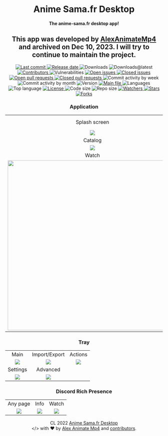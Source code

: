 <a name="top"></a>
<div id="readme-head" align="center">
    <h1 id="readme-title">Anime Sama.fr Desktop</h1>
    <h4 id="readme-description">The anime-sama.fr desktop app!</h4>
	<h2>This app was developed by <a href="https://github.com/AlexAnimateMp4"> AlexAnimateMp4</a> and archived on Dec 10, 2023. I will try to continue to maintain the project.</h2>
    <a id="readme-shield-last-commit" href="https://github.com/AlexAnimateMp4/anime-sama-fr-desktop/commits/master">
        <img id="readme-shield-last-commit-img" src="https://img.shields.io/github/last-commit/AlexAnimateMp4/anime-sama-fr-desktop" alt="Last commit" />
    </a>
    <a id="readme-shield-release-date" href="https://github.com/AlexAnimateMp4/anime-sama-fr-desktop/releases/latest">
        <img id="readme-shield-release-date-img" src="https://img.shields.io/github/release-date/AlexAnimateMp4/anime-sama-fr-desktop" alt="Release date" />
    </a>
    <a id="readme-shield-downloads">
        <img id="readme-shield-downloads-img" src="https://img.shields.io/github/downloads/AlexAnimateMp4/anime-sama-fr-desktop/total" alt="Downloads" />
    </a>
    <a id="readme-shield-downloads-latest">
        <img id="readme-shield-downloads-latest-img" src="https://img.shields.io/github/downloads/AlexAnimateMp4/anime-sama-fr-desktop/latest/total" alt="Downloads@latest" />
    </a>
    <a id="readme-shield-contributors" href="https://github.com/AlexAnimateMp4/anime-sama-fr-desktop/graphs/contributors">
        <img id="readme-shield-contributors-img" src="https://img.shields.io/github/contributors/AlexAnimateMp4/anime-sama-fr-desktop" alt="Contributors" />
    </a>
    <a id="readme-shield-vulnerabilities">
        <img id="readme-shield-vulnerabilities-img" src="https://img.shields.io/snyk/vulnerabilities/github/AlexAnimateMp4/anime-sama-fr-desktop" alt="Vulnerabilities" />
    </a>
    <a id="readme-shield-open-issues" href="https://github.com/AlexAnimateMp4/anime-sama-fr-desktop/issues?q=is%3Aopen+is%3Aissue">
        <img id="readme-shield-open-issues-img" src="https://img.shields.io/github/issues-raw/AlexAnimateMp4/anime-sama-fr-desktop" alt="Open issues" />
    </a>
    <a id="readme-shield-closed-issues" href="https://github.com/AlexAnimateMp4/anime-sama-fr-desktop/issues?q=is%3Aissue+is%3Aclosed">
        <img id="readme-shield-closed-issues-img" src="https://img.shields.io/github/issues-closed-raw/AlexAnimateMp4/anime-sama-fr-desktop" alt="Closed issues" />
    </a>
    <a id="readme-shield-open-pull-requests" href="https://github.com/AlexAnimateMp4/anime-sama-fr-desktop/pulls?q=is%3Aopen+is%3Apr">
        <img id="readme-shield-open-pull-requests-img" src="https://img.shields.io/github/issues-pr-raw/AlexAnimateMp4/anime-sama-fr-desktop" alt="Open pull requests" />
    </a>
    <a id="readme-shield-closed-pull-requests" href="https://github.com/AlexAnimateMp4/anime-sama-fr-desktop/pulls?q=is%3Apr+is%3Aclosed">
        <img id="readme-shield-closed-pull-requests-img" src="https://img.shields.io/github/issues-pr-closed-raw/AlexAnimateMp4/anime-sama-fr-desktop" alt="Closed pull requests" />
    </a>
    <a id="readme-shield-commit-activity-by-week">
        <img id="readme-shield-commit-activity-by-week-img" src="https://img.shields.io/github/commit-activity/w/AlexAnimateMp4/anime-sama-fr-desktop" alt="Commit activity by week" />
    </a>
    <a id="readme-shield-commit-activity-by-month">
        <img id="readme-shield-commit-activity-by-month-img" src="https://img.shields.io/github/commit-activity/m/AlexAnimateMp4/anime-sama-fr-desktop" alt="Commit activity by month" />
    </a>
    <a id="readme-shield-version">
        <img id="readme-shield-version-img" src="https://img.shields.io/github/package-json/v/AlexAnimateMp4/anime-sama-fr-desktop" alt="Version" />
    </a>
    <a id="readme-shield-main-file" href="./index.js">
        <img id="readme-shield-main-file-img" src="https://img.shields.io/github/package-json/main/AlexAnimateMp4/anime-sama-fr-desktop" alt="Main file" />
    </a>
    <a id="readme-shield-languages">
        <img id="readme-shield-languages-img" src="https://img.shields.io/github/languages/count/AlexAnimateMp4/anime-sama-fr-desktop" alt="Languages" />
    </a>
    <a id="readme-shield-top-language">
        <img id="readme-shield-top-language-img" src="https://img.shields.io/github/languages/top/AlexAnimateMp4/anime-sama-fr-desktop" alt="Top language" />
    </a>
    <a id="readme-shield-license" href="./LICENSE">
        <img id="readme-shield-license-img" src="https://img.shields.io/github/license/AlexAnimateMp4/anime-sama-fr-desktop" alt="License" />
    </a>
    <a id="readme-shield-code-size">
        <img id="readme-shield-code-size-img" src="https://img.shields.io/github/languages/code-size/AlexAnimateMp4/anime-sama-fr-desktop" alt="Code size" />
    </a>
    <a id="readme-shield-repo-size">
        <img id="readme-shield-repo-size-img" src="https://img.shields.io/github/repo-size/AlexAnimateMp4/anime-sama-fr-desktop" alt="Repo size" />
    </a>
    <a id="readme-shield-watchers" href="https://github.com/AlexAnimateMp4/anime-sama-fr-desktop/watchers">
        <img id="readme-shield-watchers-img" src="https://img.shields.io/github/watchers/AlexAnimateMp4/anime-sama-fr-desktop" alt="Watchers" />
    </a>
    <a id="readme-shield-stars" href="https://github.com/AlexAnimateMp4/anime-sama-fr-desktop/stargazers">
        <img id="readme-shield-stars-img" src="https://img.shields.io/github/stars/AlexAnimateMp4/anime-sama-fr-desktop" alt="Stars" />
    </a>
    <a id="readme-shield-forks" href="https://github.com/AlexAnimateMp4/anime-sama-fr-desktop/network/members">
        <img id="readme-shield-forks-img" src="https://img.shields.io/github/forks/AlexAnimateMp4/anime-sama-fr-desktop" alt="Forks" />
    </a>
</div>
<a name="readme-body"></a>
<div id="readme-body" align="center">
<h3>Application</h3>
<table>
  <tr align="center">
    <td>Splash screen</td>
    <td>Home page</td>
  </tr>
  <tr align="center">
    <td><img src="./assets/img/readme/splash_screen.png"></td>
    <td><img src="./assets/img/readme/home.png"></td>
  </tr>
  <tr align="center">
    <td>Catalog</td>
    <td>Info</td>
  </tr>
  <tr align="center">
    <td><img src="./assets/img/readme/catalog.png"></td>
    <td><img src="./assets/img/readme/info.png"></td>
  </tr>
  <tr align="center">
    <td>Watch</td>
  </tr>
  <tr align="center">
    <td><img src="./assets/img/readme/watch.png" width="542"></td>
  </tr>
</table>
<h3>Tray</h3>
<table>
  <tr align="center">
    <td>Main</td>
    <td>Import/Export</td>
	<td>Actions</td>
  </tr>
  <tr align="center">
    <td><img src="./assets/img/readme/tray_main.png"></td>
    <td><img src="./assets/img/readme/tray_import_export.png"></td>
    <td><img src="./assets/img/readme/tray_actions.png"></td>
  </tr>
  <tr align="center">
    <td>Settings</td>
	<td>Advanced</td>
  </tr>
  <tr align="center">
    <td><img src="./assets/img/readme/tray_settings.png"></td>
    <td><img src="./assets/img/readme/tray_advanced.png"></td>
  </tr>
</table>
<h3>Discord Rich Presence</h3>
<table>
  <tr align="center">
    <td>Any page</td>
    <td>Info</td>
	<td>Watch</td>
  </tr>
  <tr align="center">
    <td><img src="./assets/img/readme/drp_any_page.png"></td>
    <td><img src="./assets/img/readme/drp_info.png"></td>
    <td><img src="./assets/img/readme/drp_watch.png"></td>
  </tr>
</table>
</div>
<a name="readme-footer"></a>
<p id="readme-footer" align="center">CL 2022 <a id="readme-footer-repo" href="https://github.com/AlexAnimateMp4/anime-sama-fr-desktop">Anime Sama.fr Desktop</a><br>&lt;/&gt; with ❤ by <a id="readme-footer-author" href="https://alexanimatemp4.me" target="_blank">Alex Animate Mp4</a> and <a id="readme-footer-contributors" href="https://github.com/AlexAnimateMp4/anime-sama-fr-desktop/graphs/contributors">contributors</a>.</p>
<a name="bottom"></a>
